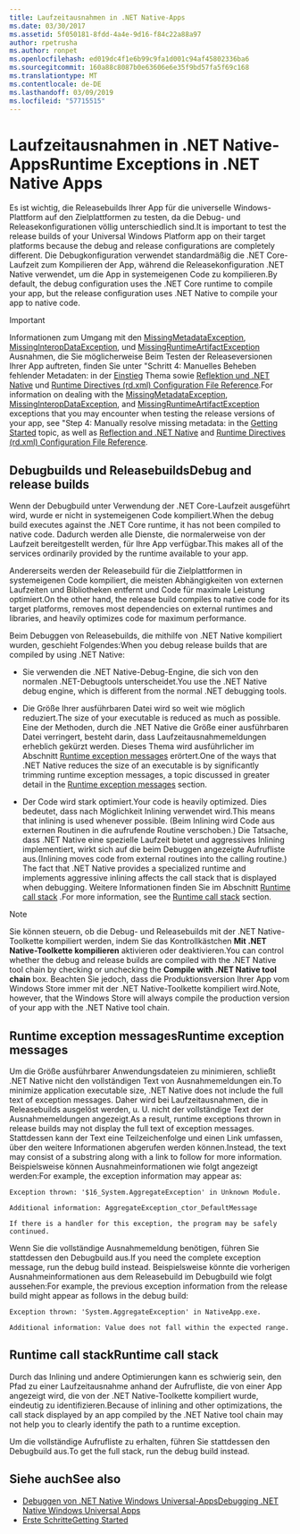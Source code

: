 ```yaml
---
title: Laufzeitausnahmen in .NET Native-Apps
ms.date: 03/30/2017
ms.assetid: 5f050181-8fdd-4a4e-9d16-f84c22a88a97
author: rpetrusha
ms.author: ronpet
ms.openlocfilehash: ed019dc4f1e6b99c9fa1d001c94af45802336ba6
ms.sourcegitcommit: 160a88c8087b0e63606e6e35f9bd57fa5f69c168
ms.translationtype: MT
ms.contentlocale: de-DE
ms.lasthandoff: 03/09/2019
ms.locfileid: "57715515"
---
```

# <a name="runtime-exceptions-in-net-native-apps"></a><span data-ttu-id="16233-102">Laufzeitausnahmen in .NET Native-Apps</span><span class="sxs-lookup"><span data-stu-id="16233-102">Runtime Exceptions in .NET Native Apps</span></span>
<span data-ttu-id="16233-103">Es ist wichtig, die Releasebuilds Ihrer App für die universelle Windows-Plattform auf den Zielplattformen zu testen, da die Debug- und Releasekonfigurationen völlig unterschiedlich sind.</span><span class="sxs-lookup"><span data-stu-id="16233-103">It is important to test the release builds of your Universal Windows Platform app on their target platforms because the debug and release configurations are completely different.</span></span> <span data-ttu-id="16233-104">Die Debugkonfiguration verwendet standardmäßig die .NET Core-Laufzeit zum Kompilieren der App, während die Releasekonfiguration .NET Native verwendet, um die App in systemeigenen Code zu kompilieren.</span><span class="sxs-lookup"><span data-stu-id="16233-104">By default, the debug configuration uses the .NET Core runtime to compile your app, but the release configuration uses .NET Native to compile your app to native code.</span></span>  
  
> [!IMPORTANT]
>  <span data-ttu-id="16233-105">Informationen zum Umgang mit den [MissingMetadataException](../../../docs/framework/net-native/missingmetadataexception-class-net-native.md), [MissingInteropDataException](../../../docs/framework/net-native/missinginteropdataexception-class-net-native.md), und [MissingRuntimeArtifactException](../../../docs/framework/net-native/missingruntimeartifactexception-class-net-native.md) Ausnahmen, die Sie möglicherweise Beim Testen der Releaseversionen Ihrer App auftreten, finden Sie unter "Schritt 4: Manuelles Beheben fehlender Metadaten: in der [Einstieg](../../../docs/framework/net-native/getting-started-with-net-native.md) Thema sowie [Reflektion und .NET Native](../../../docs/framework/net-native/reflection-and-net-native.md) und [Runtime Directives (rd.xml) Configuration File Reference](../../../docs/framework/net-native/runtime-directives-rd-xml-configuration-file-reference.md).</span><span class="sxs-lookup"><span data-stu-id="16233-105">For information on dealing with the [MissingMetadataException](../../../docs/framework/net-native/missingmetadataexception-class-net-native.md), [MissingInteropDataException](../../../docs/framework/net-native/missinginteropdataexception-class-net-native.md), and [MissingRuntimeArtifactException](../../../docs/framework/net-native/missingruntimeartifactexception-class-net-native.md) exceptions that you may encounter when testing the release versions of your app, see  "Step 4: Manually resolve missing metadata: in the [Getting Started](../../../docs/framework/net-native/getting-started-with-net-native.md) topic, as well as [Reflection and .NET Native](../../../docs/framework/net-native/reflection-and-net-native.md) and [Runtime Directives (rd.xml) Configuration File Reference](../../../docs/framework/net-native/runtime-directives-rd-xml-configuration-file-reference.md).</span></span>  
  
## <a name="debug-and-release-builds"></a><span data-ttu-id="16233-106">Debugbuilds und Releasebuilds</span><span class="sxs-lookup"><span data-stu-id="16233-106">Debug and release builds</span></span>  
 <span data-ttu-id="16233-107">Wenn der Debugbuild unter Verwendung der .NET Core-Laufzeit ausgeführt wird, wurde er nicht in systemeigenen Code kompiliert.</span><span class="sxs-lookup"><span data-stu-id="16233-107">When the debug build executes against the .NET Core runtime, it has not been compiled to native code.</span></span> <span data-ttu-id="16233-108">Dadurch werden alle Dienste, die normalerweise von der Laufzeit bereitgestellt werden, für Ihre App verfügbar.</span><span class="sxs-lookup"><span data-stu-id="16233-108">This makes all of the services ordinarily provided by the runtime available to your app.</span></span>  
  
 <span data-ttu-id="16233-109">Andererseits werden der Releasebuild für die Zielplattformen in systemeigenen Code kompiliert, die meisten Abhängigkeiten von externen Laufzeiten und Bibliotheken entfernt und Code für maximale Leistung optimiert.</span><span class="sxs-lookup"><span data-stu-id="16233-109">On the other hand, the release build compiles to native code for its target platforms, removes most dependencies on external runtimes and libraries, and heavily optimizes code for maximum performance.</span></span>  
  
 <span data-ttu-id="16233-110">Beim Debuggen von Releasebuilds, die mithilfe von .NET Native kompiliert wurden, geschieht Folgendes:</span><span class="sxs-lookup"><span data-stu-id="16233-110">When you debug release builds that are compiled by using .NET Native:</span></span>  
  
-   <span data-ttu-id="16233-111">Sie verwenden die .NET Native-Debug-Engine, die sich von den normalen .NET-Debugtools unterscheidet.</span><span class="sxs-lookup"><span data-stu-id="16233-111">You use the .NET Native debug engine, which is different from the normal .NET debugging tools.</span></span>  
  
-   <span data-ttu-id="16233-112">Die Größe Ihrer ausführbaren Datei wird so weit wie möglich reduziert.</span><span class="sxs-lookup"><span data-stu-id="16233-112">The size of your executable is reduced as much as possible.</span></span> <span data-ttu-id="16233-113">Eine der Methoden, durch die .NET Native die Größe einer ausführbaren Datei verringert, besteht darin, dass Laufzeitausnahmemeldungen erheblich gekürzt werden. Dieses Thema wird ausführlicher im Abschnitt [Runtime exception messages](#Messages) erörtert.</span><span class="sxs-lookup"><span data-stu-id="16233-113">One of the ways that .NET Native reduces the size of an executable is by significantly trimming runtime exception messages, a topic discussed in greater detail in the [Runtime exception messages](#Messages) section.</span></span>  
  
-   <span data-ttu-id="16233-114">Der Code wird stark optimiert.</span><span class="sxs-lookup"><span data-stu-id="16233-114">Your code is heavily optimized.</span></span> <span data-ttu-id="16233-115">Dies bedeutet, dass nach Möglichkeit Inlining verwendet wird.</span><span class="sxs-lookup"><span data-stu-id="16233-115">This means that inlining is used whenever possible.</span></span> <span data-ttu-id="16233-116">(Beim Inlining wird Code aus externen Routinen in die aufrufende Routine verschoben.)   Die Tatsache, dass .NET Native eine spezielle Laufzeit bietet und aggressives Inlining implementiert, wirkt sich auf die beim Debuggen angezeigte Aufrufliste aus.</span><span class="sxs-lookup"><span data-stu-id="16233-116">(Inlining moves code from external routines into the calling routine.)   The fact that .NET Native provides a specialized runtime and implements aggressive inlining  affects the call stack that is displayed when debugging.</span></span>  <span data-ttu-id="16233-117">Weitere Informationen finden Sie im Abschnitt [Runtime call stack](#CallStack) .</span><span class="sxs-lookup"><span data-stu-id="16233-117">For more information, see the [Runtime call stack](#CallStack) section.</span></span>  
  
> [!NOTE]
>  <span data-ttu-id="16233-118">Sie können steuern, ob die Debug- und Releasebuilds mit der .NET Native-Toolkette kompiliert werden, indem Sie das Kontrollkästchen **Mit .NET Native-Toolkette kompilieren** aktivieren oder deaktivieren.</span><span class="sxs-lookup"><span data-stu-id="16233-118">You can control whether the debug and release builds are compiled with the .NET Native tool chain by checking or unchecking the **Compile with .NET Native tool chain** box.</span></span>   <span data-ttu-id="16233-119">Beachten Sie jedoch, dass die Produktionsversion Ihrer App vom Windows Store immer mit der .NET Native-Toolkette kompiliert wird.</span><span class="sxs-lookup"><span data-stu-id="16233-119">Note, however, that the Windows Store will always compile the production version of your app with the .NET Native tool chain.</span></span>  
  
<a name="Messages"></a>   
## <a name="runtime-exception-messages"></a><span data-ttu-id="16233-120">Runtime exception messages</span><span class="sxs-lookup"><span data-stu-id="16233-120">Runtime exception messages</span></span>  
 <span data-ttu-id="16233-121">Um die Größe ausführbarer Anwendungsdateien zu minimieren, schließt .NET Native nicht den vollständigen Text von Ausnahmemeldungen ein.</span><span class="sxs-lookup"><span data-stu-id="16233-121">To minimize application executable size, .NET Native does not include the full text of exception messages.</span></span> <span data-ttu-id="16233-122">Daher wird bei Laufzeitausnahmen, die in Releasebuilds ausgelöst werden, u. U. nicht der vollständige Text der Ausnahmemeldungen angezeigt.</span><span class="sxs-lookup"><span data-stu-id="16233-122">As a result, runtime exceptions thrown in release builds may not display the full text of exception messages.</span></span> <span data-ttu-id="16233-123">Stattdessen kann der Text eine Teilzeichenfolge und einen Link umfassen, über den weitere Informationen abgerufen werden können.</span><span class="sxs-lookup"><span data-stu-id="16233-123">Instead, the text may consist of a substring along with a link to follow for more information.</span></span> <span data-ttu-id="16233-124">Beispielsweise können Ausnahmeinformationen wie folgt angezeigt werden:</span><span class="sxs-lookup"><span data-stu-id="16233-124">For example, the exception information may appear as:</span></span>  
  
```  
Exception thrown: '$16_System.AggregateException' in Unknown Module.  
  
Additional information: AggregateException_ctor_DefaultMessage  
  
If there is a handler for this exception, the program may be safely continued.  
```  
  
 <span data-ttu-id="16233-125">Wenn Sie die vollständige Ausnahmemeldung benötigen, führen Sie stattdessen den Debugbuild aus.</span><span class="sxs-lookup"><span data-stu-id="16233-125">If you need the complete exception message,  run the debug build instead.</span></span> <span data-ttu-id="16233-126">Beispielsweise könnte die vorherigen Ausnahmeinformationen aus dem Releasebuild im Debugbuild wie folgt aussehen:</span><span class="sxs-lookup"><span data-stu-id="16233-126">For example, the previous exception information  from the release build might appear as follows in the debug build:</span></span>  
  
```  
Exception thrown: 'System.AggregateException' in NativeApp.exe.  
  
Additional information: Value does not fall within the expected range.  
```  
  
<a name="CallStack"></a>   
## <a name="runtime-call-stack"></a><span data-ttu-id="16233-127">Runtime call stack</span><span class="sxs-lookup"><span data-stu-id="16233-127">Runtime call stack</span></span>  
 <span data-ttu-id="16233-128">Durch das Inlining und andere Optimierungen kann es schwierig sein, den Pfad zu einer Laufzeitausnahme anhand der Aufrufliste, die von einer App angezeigt wird, die von der .NET Native-Toolkette kompiliert wurde, eindeutig zu identifizieren.</span><span class="sxs-lookup"><span data-stu-id="16233-128">Because of inlining and other optimizations, the call stack displayed by an app compiled by the .NET Native tool chain may not help you to  clearly identify the path to a runtime exception.</span></span>  
  
 <span data-ttu-id="16233-129">Um die vollständige Aufrufliste zu erhalten, führen Sie stattdessen den Debugbuild aus.</span><span class="sxs-lookup"><span data-stu-id="16233-129">To get the full stack, run the debug build instead.</span></span>  
  
## <a name="see-also"></a><span data-ttu-id="16233-130">Siehe auch</span><span class="sxs-lookup"><span data-stu-id="16233-130">See also</span></span>
- [<span data-ttu-id="16233-131">Debuggen von .NET Native Windows Universal-Apps</span><span class="sxs-lookup"><span data-stu-id="16233-131">Debugging .NET Native Windows Universal Apps</span></span>](https://devblogs.microsoft.com/devops/debugging-net-native-windows-universal-apps/)
- [<span data-ttu-id="16233-132">Erste Schritte</span><span class="sxs-lookup"><span data-stu-id="16233-132">Getting Started</span></span>](../../../docs/framework/net-native/getting-started-with-net-native.md)
